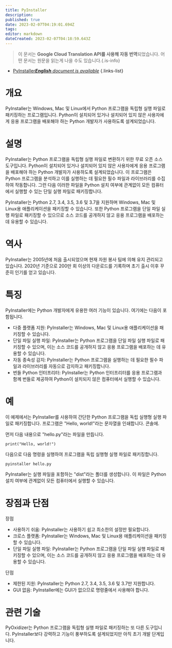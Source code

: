```yaml
---
title: PyInstaller
description: 
published: true
date: 2023-02-07T04:19:01.694Z
tags: 
editor: markdown
dateCreated: 2023-02-07T04:18:59.643Z
---
```


> 이 문서는 **Google Cloud Translation API를 사용해 자동 번역**되었습니다.
어떤 문서는 원문을 읽는게 나을 수도 있습니다.{.is-info}



- [PyInstaller***English** document is available*](/en/Knowledge-base/Dictionary/pyinstaller)
{.links-list}


# 개요
PyInstaller는 Windows, Mac 및 Linux에서 Python 프로그램을 독립형 실행 파일로 패키징하는 프로그램입니다. Python이 설치되어 있거나 설치되어 있지 않은 사용자에게 응용 프로그램을 배포해야 하는 Python 개발자가 사용하도록 설계되었습니다.

# 설명
PyInstaller는 Python 프로그램을 독립형 실행 파일로 변환하기 위한 무료 오픈 소스 도구입니다. Python이 설치되어 있거나 설치되어 있지 않은 사용자에게 응용 프로그램을 배포해야 하는 Python 개발자가 사용하도록 설계되었습니다. 이 프로그램은 Python 프로그램을 분석하고 이를 실행하는 데 필요한 필수 파일과 라이브러리를 수집하여 작동합니다. 그런 다음 이러한 파일을 Python 설치 여부에 관계없이 모든 컴퓨터에서 실행할 수 있는 단일 실행 파일로 패키징합니다.

PyInstaller는 Python 2.7, 3.4, 3.5, 3.6 및 3.7을 지원하며 Windows, Mac 및 Linux용 애플리케이션을 패키징할 수 있습니다. 또한 Python 프로그램을 단일 파일 실행 파일로 패키징할 수 있으므로 소스 코드를 공개하지 않고 응용 프로그램을 배포하는 데 유용할 수 있습니다.

# 역사
PyInstaller는 2005년에 처음 출시되었으며 현재 자원 봉사 팀에 의해 유지 관리되고 있습니다. 2020년 기준으로 200만 회 이상의 다운로드를 기록하며 초기 출시 이후 꾸준히 인기를 얻고 있습니다.

# 특징
PyInstaller에는 Python 개발자에게 유용한 여러 기능이 있습니다. 여기에는 다음이 포함됩니다.

- 다중 플랫폼 지원: PyInstaller는 Windows, Mac 및 Linux용 애플리케이션을 패키징할 수 있습니다.
- 단일 파일 실행 파일: PyInstaller는 Python 프로그램을 단일 파일 실행 파일로 패키징할 수 있으며, 이는 소스 코드를 공개하지 않고 응용 프로그램을 배포하는 데 유용할 수 있습니다.
- 자동 종속성 감지: PyInstaller는 Python 프로그램을 실행하는 데 필요한 필수 파일과 라이브러리를 자동으로 감지하고 패키징합니다.
- 번들 Python 인터프리터: PyInstaller는 Python 인터프리터를 응용 프로그램과 함께 번들로 제공하여 Python이 설치되지 않은 컴퓨터에서 실행할 수 있습니다.

# 예
이 예제에서는 PyInstaller를 사용하여 간단한 Python 프로그램을 독립 실행형 실행 파일로 패키징합니다. 프로그램은 "Hello, world!"라는 문자열을 인쇄합니다. 콘솔에.

먼저 다음 내용으로 "hello.py"라는 파일을 만듭니다.

```
print("Hello, world!")
```

다음으로 다음 명령을 실행하여 프로그램을 독립 실행형 실행 파일로 패키징합니다.

```
pyinstaller hello.py
```

PyInstaller는 실행 파일을 포함하는 "dist"라는 폴더를 생성합니다. 이 파일은 Python 설치 여부에 관계없이 모든 컴퓨터에서 실행할 수 있습니다.

# 장점과 단점
장점

- 사용하기 쉬움: PyInstaller는 사용하기 쉽고 최소한의 설정만 필요합니다.
- 크로스 플랫폼: PyInstaller는 Windows, Mac 및 Linux용 애플리케이션을 패키징할 수 있습니다.
- 단일 파일 실행 파일: PyInstaller는 Python 프로그램을 단일 파일 실행 파일로 패키징할 수 있으며, 이는 소스 코드를 공개하지 않고 응용 프로그램을 배포하는 데 유용할 수 있습니다.

단점

- 제한된 지원: PyInstaller는 Python 2.7, 3.4, 3.5, 3.6 및 3.7만 지원합니다.
- GUI 없음: PyInstaller에는 GUI가 없으므로 명령줄에서 사용해야 합니다.

# 관련 기술
PyOxidizer는 Python 프로그램을 독립형 실행 파일로 패키징하는 또 다른 도구입니다. PyInstaller보다 강력하고 기능이 풍부하도록 설계되었지만 아직 초기 개발 단계입니다.